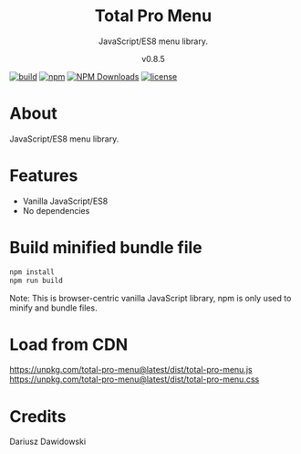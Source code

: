 <h1 align="center">
Total Pro Menu
</h1>
<p align="center">
JavaScript/ES8 menu library.
</p>
<p align="center">
v0.8.5
</p>

[![build](https://github.com/dariuszdawidowski/total-pro-menu/actions/workflows/build.yml/badge.svg)](https://github.com/dariuszdawidowski/total-pro-menu/actions/workflows/build.yml)
[![npm](https://img.shields.io/npm/v/total-pro-menu)](https://www.npmjs.com/package/total-pro-menu)
[![NPM Downloads](https://img.shields.io/npm/dm/total-pro-menu)](https://www.npmjs.com/package/total-pro-menu)
[![license](https://img.shields.io/github/license/dariuszdawidowski/total-pro-menu?color=9cf)](./LICENSE)

# About

JavaScript/ES8 menu library.

# Features

- Vanilla JavaScript/ES8
- No dependencies

# Build minified bundle file

```bash
npm install
npm run build
```
Note: This is browser-centric vanilla JavaScript library, npm is only used to minify and bundle files.

# Load from CDN

https://unpkg.com/total-pro-menu@latest/dist/total-pro-menu.js  
https://unpkg.com/total-pro-menu@latest/dist/total-pro-menu.css

# Credits

Dariusz Dawidowski
